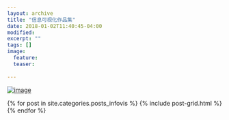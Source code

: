 ```yaml
---
layout: archive
title: "信息可视化作品集"
date: 2018-01-02T11:40:45-04:00
modified:
excerpt: ""
tags: []
image: 
  feature:
  teaser:
  
---
```


[![image](https://lyanwaiting.github.io/images/故事.png "故事")](https://public.tableau.com/views/1_5341/1_1?:embed=y&:display_count=yes)


		
<div class="tiles">
{% for post in site.categories.posts_infovis %}
  {% include post-grid.html %}
{% endfor %}
</div>

